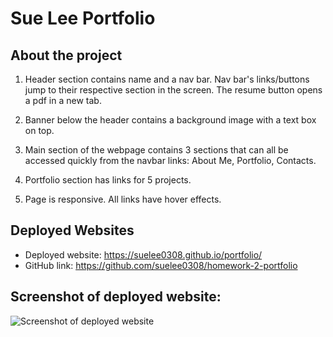 # Sue Lee Portfolio

## About the project

1. Header section contains name and a nav bar. Nav bar's links/buttons jump to their respective section in the screen. The resume button opens a pdf in a new tab. 

2. Banner below the header contains a background image with a text box on top.

3. Main section of the webpage contains 3 sections that can all be accessed quickly from the navbar links: About Me, Portfolio, Contacts.

4. Portfolio section has links for 5 projects.

4. Page is responsive. All links have hover effects. 


## Deployed Websites

- Deployed website: <https://suelee0308.github.io/portfolio/>
- GitHub link: <https://github.com/suelee0308/homework-2-portfolio>


## Screenshot of deployed website:

![Screenshot of deployed website](./assets/images/screenshot1.png)